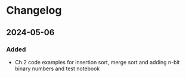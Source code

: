 # Changelog

## 2024-05-06
### Added
- Ch.2 code examples for insertion sort, merge sort and adding n-bit binary numbers and test notebook